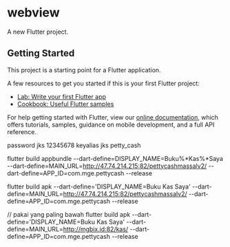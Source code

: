 # webview

A new Flutter project.

## Getting Started

This project is a starting point for a Flutter application.

A few resources to get you started if this is your first Flutter project:

- [Lab: Write your first Flutter app](https://flutter.dev/docs/get-started/codelab)
- [Cookbook: Useful Flutter samples](https://flutter.dev/docs/cookbook)

For help getting started with Flutter, view our
[online documentation](https://flutter.dev/docs), which offers tutorials,
samples, guidance on mobile development, and a full API reference.

password jks 12345678
keyalias jks petty_cash

flutter build appbundle --dart-define=DISPLAY_NAME=Buku%*Kas%*Saya --dart-define=MAIN_URL=http://47.74.214.215:82/pettycashmassalv2/ --dart-define=APP_ID=com.mge.pettycash --release

flutter build apk --dart-define='DISPLAY_NAME=Buku Kas Saya' --dart-define=MAIN_URL=http://47.74.214.215:82/pettycashmassalv2/ --dart-define=APP_ID=com.mge.pettycash --release

// pakai yang paling bawah
 flutter build apk --dart-define='DISPLAY_NAME=Buku Kas Saya' --dart-define=MAIN_URL=http://mgbix.id:82/kas/ --dart-define=APP_ID=com.mge.pettycash --release
